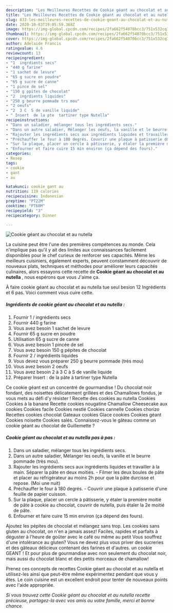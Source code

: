 ```yaml
---
description: "Les Meilleures Recettes de Cookie géant au chocolat et au nutella"
title: "Les Meilleures Recettes de Cookie géant au chocolat et au nutella"
slug: 833-les-meilleures-recettes-de-cookie-geant-au-chocolat-et-au-nutella
date: 2020-10-03T19:05:59.368Z
image: https://img-global.cpcdn.com/recipes/2fa662f54070bcc3/751x532cq70/cookie-geant-au-chocolat-et-au-nutella-photo-principale-de-la-recette.jpg
thumbnail: https://img-global.cpcdn.com/recipes/2fa662f54070bcc3/751x532cq70/cookie-geant-au-chocolat-et-au-nutella-photo-principale-de-la-recette.jpg
cover: https://img-global.cpcdn.com/recipes/2fa662f54070bcc3/751x532cq70/cookie-geant-au-chocolat-et-au-nutella-photo-principale-de-la-recette.jpg
author: Adelaide Francis
ratingvalue: 4.6
reviewcount: 13
recipeingredient:
- "1  ingrdients secs"
- "440 g farine"
- "1 sachet de levure"
- "65 g sucre en poudre"
- "65 g sucre de canne"
- "1 pince de sel"
- "150 g ppites de chocolat"
- "2  ingrdients liquides"
- "250 g beurre pommade trs mou"
- "2 oeufs"
- "2  3 C  S de vanille liquide"
- " Insert  de la pte  tartiner type Nutella"
recipeinstructions:
- "Dans un saladier, mélanger tous les ingrédients secs."
- "Dans un autre saladier, Mélanger les oeufs, la vanille et le beurre pommade (très mou)."
- "Rajouter les ingrédients secs aux ingrédients liquides et travailler à la main. Séparer la pâte en deux moitiés.  Filmer les deux boules de pâte et placer au réfrigérateur au moins 2h pour que la pâte durcisse et repose. (Moi une nuit)"
- "Préchauffer le four à 180 degrés. Couvrir une plaque à patisserie d&#39;une feuille de papier cuisson."
- "Sur la plaque, placer un cercle à pâtisserie, y étaler la première moitié de pâte à cookie au chocolat, couvrir de nutella, puis étaler la 2e moitié de pâte."
- "Enfourner et faire cuire 15 min environ (ça dépend des fours)."
categories:
- Resep
tags:
- cookie
- gant
- au

katakunci: cookie gant au 
nutrition: 119 calories
recipecuisine: Indonesian
preptime: "PT22M"
cooktime: "PT60M"
recipeyield: "3"
recipecategory: Dinner

---
```



![Cookie géant au chocolat et au nutella](https://img-global.cpcdn.com/recipes/2fa662f54070bcc3/751x532cq70/cookie-geant-au-chocolat-et-au-nutella-photo-principale-de-la-recette.jpg)

La cuisine peut être l'une des premières compétences au monde. Cela n'implique pas qu'il y ait des limites aux connaissances facilement disponibles pour le chef curieux de renforcer ses capacités. Même les meilleurs cuisiniers, également experts, peuvent constamment découvrir de nouveaux plats, techniques et méthodes pour améliorer leurs capacités culinaires, alors essayons cette recette de <strong> Cookie géant au chocolat et au nutella </strong>, nous espérons que vous J'aime ça.

<!--inarticleads1-->

À faire cookie géant au chocolat et au nutella tue seul besion 12 Ingrédients et 6 pas. Voici comment vous cuire cette.

##### Ingrédients de cookie géant au chocolat et au nutella :

1. Fournir 1 / ingrédients secs
1. Fournir 440 g farine
1. Vous avez besoin 1 sachet de levure
1. Fournir 65 g sucre en poudre
1. Utilisation 65 g sucre de canne
1. Vous avez besoin 1 pincée de sel
1. Vous avez besoin 150 g pépites de chocolat
1. Fournir 2 / ingrédients liquides
1. Vous devez vous préparer 250 g beurre pommade (très mou)
1. Vous avez besoin 2 oeufs
1. Vous avez besoin 2 à 3 C à S de vanille liquide
1. Préparer  Insert : de la pâte à tartiner type Nutella


Ce cookie géant est un concentré de gourmandise ! Du chocolat noir fondant, des noisettes délicatement grillées et des Chamallows fondus, je vous mets au défi d&#39;y résister ! Recette des cookies au nutella Cookies Cookies à la banane Recette cookies nougatine Chamallow Cheesecake aux cookies Cookies facile Cookies nestlé Cookies cannelle Cookies chorizo Recettes cookies chocolat Gateaux cookies Glace cookies Cookies géant Cookies noisette Cookies salés. Connaissez-vous le gâteau comme un cookie géant au chocolat de Guillemette ? 

<!--inarticleads2-->

##### Cookie géant au chocolat et au nutella pas à pas :

1. Dans un saladier, mélanger tous les ingrédients secs.
1. Dans un autre saladier, Mélanger les oeufs, la vanille et le beurre pommade (très mou).
1. Rajouter les ingrédients secs aux ingrédients liquides et travailler à la main. Séparer la pâte en deux moitiés.  - Filmer les deux boules de pâte et placer au réfrigérateur au moins 2h pour que la pâte durcisse et repose. (Moi une nuit)
1. Préchauffer le four à 180 degrés. - Couvrir une plaque à patisserie d&#39;une feuille de papier cuisson.
1. Sur la plaque, placer un cercle à pâtisserie, y étaler la première moitié de pâte à cookie au chocolat, couvrir de nutella, puis étaler la 2e moitié de pâte.
1. Enfourner et faire cuire 15 min environ (ça dépend des fours).


Ajoutez les pépites de chocolat et mélangez sans trop. Les cookies sans gluten au chocolat, on n&#39;en a jamais assez! Faciles, rapides et parfaits à déguster à l&#39;heure de goûter avec le café ou même au petit Vous souffrez d&#39;une intolérance au gluten? Vous ne devez plus vous priver des sucreries et des gâteaux délicieux contenant des farines et d&#39;autres. un cookie GEANT ! Et pour plus de gourmandise avec non seulement du chocolat noir, mais aussi du chocolat blanc et des petits morceaux de chamallow! 

<!--inarticleads1-->

<p>
Prenez ces concepts de recettes Cookie géant au chocolat et au nutella et utilisez-les ainsi que peut-être même expérimentez pendant que vous y êtes. Le coin cuisine est un excellent endroit pour tenter de nouveaux points avec l'aide appropriée.
</p>

<p>
<i>Si vous trouvez cette Cookie géant au chocolat et au nutella recette précieuse, partagez-la avec vos amis ou votre famille, merci et bonne chance.</i>
</p>
